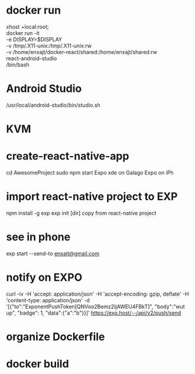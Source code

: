 # docker run
xhost +local:root; \
docker run -it \
 -e DISPLAY=$DISPLAY \
 -v /tmp/.X11-unix:/tmp/.X11-unix:rw \
 -v /home/enxajt/docker-react/shared:/home/enxajt/shared:rw \
 react-android-studio \
 /bin/bash

# Android Studio
/usr/local/android-studio/bin/studio.sh
# KVM

# create-react-native-app
cd AwesomeProject
sudo npm start
Expo xde on Galago
Expo on iPh

# import react-native project to EXP
npm install -g exp
exp init [dir]
copy from react-native project
# see in phone
exp start --send-to enxajt@gmail.com
# notify on EXPO
curl -iv -H 'accept: application/json' -H 'accept-encoding: gzip, deflate' -H 'content-type: application/json' -d '[{"to":"ExponentPushToken[QNVoo2Bemz2IjAWEU4FBkT]", "body":"wut up", "badge": 1, "data":{"a":"b"}}]' https://exp.host/--/api/v2/push/send

# organize Dockerfile
# docker build
